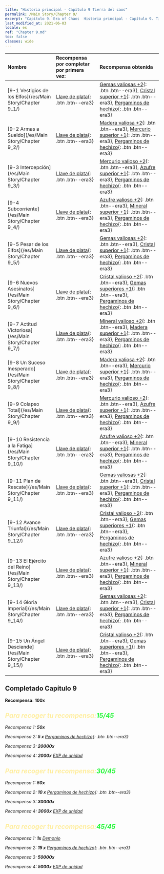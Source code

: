 ```yaml
---
title: "Historia principal - Capítulo 9 Tierra del caos"
permalink: /Main Story/Chapter 9/
excerpt: "Capítulo 9. Era of Chaos  Historia principal - Capítulo 9. Tierra del caos"
last_modified_at: 2021-06-03
locale: es
ref: "Chapter 9.md"
toc: false
classes: wide
---
```


  | Nombre |  Recompensa por completar por primera vez: | Recompensa obtenida |
  |:------------|:------------|:------------| 
  | [9-1 Vestigios de los Elfos](/es/Main Story/Chapter 9_1/) | [Llave de plata](/ItemsES/con_693/){: .btn .btn--era3} | [Gemas valiosas +2](/ItemsES/mat_30/){: .btn .btn--era3}, [Cristal superior +1](/ItemsES/mat_24/){: .btn .btn--era3}, [Pergaminos de hechizo](/ItemsES/con_694/){: .btn .btn--era3} |
  | [9-2 Armas a Sueldo](/es/Main Story/Chapter 9_2/) | [Llave de plata](/ItemsES/con_693/){: .btn .btn--era3} | [Madera valiosa +2](/ItemsES/mat_27/){: .btn .btn--era3}, [Mercurio superior +1](/ItemsES/mat_21/){: .btn .btn--era3}, [Pergaminos de hechizo](/ItemsES/con_694/){: .btn .btn--era3} |
  | [9-3 Intercepción](/es/Main Story/Chapter 9_3/) | [Llave de plata](/ItemsES/con_693/){: .btn .btn--era3} | [Mercurio valioso +2](/ItemsES/mat_28/){: .btn .btn--era3}, [Azufre superior +1](/ItemsES/mat_22/){: .btn .btn--era3}, [Pergaminos de hechizo](/ItemsES/con_694/){: .btn .btn--era3} |
  | [9-4 Subcorriente](/es/Main Story/Chapter 9_4/) | [Llave de plata](/ItemsES/con_693/){: .btn .btn--era3} | [Azufre valioso +2](/ItemsES/mat_29/){: .btn .btn--era3}, [Mineral superior +1](/ItemsES/mat_19/){: .btn .btn--era3}, [Pergaminos de hechizo](/ItemsES/con_694/){: .btn .btn--era3} |
  | [9-5 Pesar de los Elfos](/es/Main Story/Chapter 9_5/) | [Llave de plata](/ItemsES/con_693/){: .btn .btn--era3} | [Gemas valiosas +2](/ItemsES/mat_30/){: .btn .btn--era3}, [Cristal superior +1](/ItemsES/mat_24/){: .btn .btn--era3}, [Pergaminos de hechizo](/ItemsES/con_694/){: .btn .btn--era3} |
  | [9-6 Nuevos Asesinatos](/es/Main Story/Chapter 9_6/) | [Llave de plata](/ItemsES/con_693/){: .btn .btn--era3} | [Cristal valioso +2](/ItemsES/mat_31/){: .btn .btn--era3}, [Gemas superiores +1](/ItemsES/mat_23/){: .btn .btn--era3}, [Pergaminos de hechizo](/ItemsES/con_694/){: .btn .btn--era3} |
  | [9-7 Actitud Victoriosa](/es/Main Story/Chapter 9_7/) | [Llave de plata](/ItemsES/con_693/){: .btn .btn--era3} | [Mineral valioso +2](/ItemsES/mat_26/){: .btn .btn--era3}, [Madera superior +1](/ItemsES/mat_20/){: .btn .btn--era3}, [Pergaminos de hechizo](/ItemsES/con_694/){: .btn .btn--era3} |
  | [9-8 Un Suceso Inesperado](/es/Main Story/Chapter 9_8/) | [Llave de plata](/ItemsES/con_693/){: .btn .btn--era3} | [Madera valiosa +2](/ItemsES/mat_27/){: .btn .btn--era3}, [Mercurio superior +1](/ItemsES/mat_21/){: .btn .btn--era3}, [Pergaminos de hechizo](/ItemsES/con_694/){: .btn .btn--era3} |
  | [9-9 Colapso Total](/es/Main Story/Chapter 9_9/) | [Llave de plata](/ItemsES/con_693/){: .btn .btn--era3} | [Mercurio valioso +2](/ItemsES/mat_28/){: .btn .btn--era3}, [Azufre superior +1](/ItemsES/mat_22/){: .btn .btn--era3}, [Pergaminos de hechizo](/ItemsES/con_694/){: .btn .btn--era3} |
  | [9-10 Resistencia a la Fatiga](/es/Main Story/Chapter 9_10/) | [Llave de plata](/ItemsES/con_693/){: .btn .btn--era3} | [Azufre valioso +2](/ItemsES/mat_29/){: .btn .btn--era3}, [Mineral superior +1](/ItemsES/mat_19/){: .btn .btn--era3}, [Pergaminos de hechizo](/ItemsES/con_694/){: .btn .btn--era3} |
  | [9-11 Plan de Rescate](/es/Main Story/Chapter 9_11/) | [Llave de plata](/ItemsES/con_693/){: .btn .btn--era3} | [Gemas valiosas +2](/ItemsES/mat_30/){: .btn .btn--era3}, [Cristal superior +1](/ItemsES/mat_24/){: .btn .btn--era3}, [Pergaminos de hechizo](/ItemsES/con_694/){: .btn .btn--era3} |
  | [9-12 Avance Triunfal](/es/Main Story/Chapter 9_12/) | [Llave de plata](/ItemsES/con_693/){: .btn .btn--era3} | [Cristal valioso +2](/ItemsES/mat_31/){: .btn .btn--era3}, [Gemas superiores +1](/ItemsES/mat_23/){: .btn .btn--era3}, [Pergaminos de hechizo](/ItemsES/con_694/){: .btn .btn--era3} |
  | [9-13 El Ejército del Reino](/es/Main Story/Chapter 9_13/) | [Llave de plata](/ItemsES/con_693/){: .btn .btn--era3} | [Azufre valioso +2](/ItemsES/mat_29/){: .btn .btn--era3}, [Mineral superior +1](/ItemsES/mat_19/){: .btn .btn--era3}, [Pergaminos de hechizo](/ItemsES/con_694/){: .btn .btn--era3} |
  | [9-14 Gloria Imperial](/es/Main Story/Chapter 9_14/) | [Llave de plata](/ItemsES/con_693/){: .btn .btn--era3} | [Gemas valiosas +2](/ItemsES/mat_30/){: .btn .btn--era3}, [Cristal superior +1](/ItemsES/mat_24/){: .btn .btn--era3}, [Pergaminos de hechizo](/ItemsES/con_694/){: .btn .btn--era3} |
  | [9-15 Un Ángel Desciende](/es/Main Story/Chapter 9_15/) | [Llave de plata](/ItemsES/con_693/){: .btn .btn--era3} | [Cristal valioso +2](/ItemsES/mat_31/){: .btn .btn--era3}, [Gemas superiores +1](/ItemsES/mat_23/){: .btn .btn--era3}, [Pergaminos de hechizo](/ItemsES/con_694/){: .btn .btn--era3} |


## Completado Capítulo 9

 **Recompensa:**  **100x** <i class="fas fa-gem"/>



## <span style="color: #ffeea0">Para recoger tu recompensa:</span><span style="color: #27f73a">15/45</span>

 Recompensa 1:  **50x** <i class="fas fa-gem"/>

 Recompensa 2: **5 x** [Pergaminos de hechizo](/ItemsES/con_694/){: .btn .btn--era3}

 Recompensa 3:  **20000x** <i class="fas fa-coins"/>

 Recompensa 4:  **2000x** [EXP de unidad](/ItemsES/con_902/)



## <span style="color: #ffeea0">Para recoger tu recompensa:</span><span style="color: #27f73a">30/45</span>

 Recompensa 1:  **50x** <i class="fas fa-gem"/>

 Recompensa 2: **10 x** [Pergaminos de hechizo](/ItemsES/con_694/){: .btn .btn--era3}

 Recompensa 3:  **30000x** <i class="fas fa-coins"/>

 Recompensa 4:  **3000x** [EXP de unidad](/ItemsES/con_902/)



## <span style="color: #ffeea0">Para recoger tu recompensa:</span><span style="color: #27f73a">45/45</span>

 Recompensa 1:  **1x** [Demonio](/es/units/Demon/)

 Recompensa 2: **15 x** [Pergaminos de hechizo](/ItemsES/con_694/){: .btn .btn--era3}

 Recompensa 3:  **50000x** <i class="fas fa-coins"/>

 Recompensa 4:  **5000x** [EXP de unidad](/ItemsES/con_902/)


